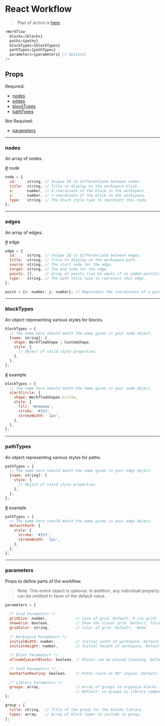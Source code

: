 # React Workflow

> Plan of action is [here](PLAN.md).

```javascript
<Workflow
  blocks={blocks}
  paths={paths}
  blockTypes={blockTypes}
  pathTypes={pathTypes}
  parameters={parameters} // Optional
/>
```

## Props

Required:

- [nodes](#nodes)
- [edges](#edges)
- [blockTypes](#blocktypes)
- [pathTypes](#pathtypes)

Not Required:

- [parameters](#parameters)

---

### nodes

An array of nodes.

<a name="node" href="#node">#</a> node

```javascript
node = {
  id:     string, // Unique ID to differentiate between nodes.
  title:  string, // Title to display on the workspace block.
  x:      number, // X-coordinate of the block in the workspace.
  y:      number, // Y-coordinate of the block in the workspace.
  type:   string, // The block style type to represent this node.
};
```

---

### edges

An array of edges.

<a name="edge" href="#edge">#</a> edge

```javascript
edge = {
  id:     string, // Unique ID to differentiate between edges.
  title:  string, // Title to display on the workspace path.
  source: string, // The start node for the edge.
  target: string, // The end node for the edge.
  points: [],     // Array of points (can be empty if no added points).
  type:   string, // The path style type to represent this edge.
};

point = {x: number, y: number}; // Represents the coordinates of a point.
```

---

### blockTypes

An object representing various styles for blocks.

```javascript
blockTypes = {
  // The name here should match the name given in your node object.
  [name: string]: {
    shape: WorkflowShape | CustomShape,
    style: {
      // Object of valid style properties.
    },
  },
};
```

<a name="block-type-example" href="#block-type-example">#</a> example

```javascript
blockTypes = {
  // The name here should match the name given in your node object.
  startCircle: {
    shape: WorkflowShapes.Circle,
    style: {
      fill: '#eaeaea',
      stroke: '#333',
      strokeWidth: '1px',
    },
  },
};
```

---

### pathTypes

An object representing various styles for paths.

```javascript
pathTypes = {
  // The name here should match the name given in your edge object.
  [name: string]: {
    style: {
      // Object of valid style properties.
    },
  },
};
```

<a name="path-type-example" href="#path-type-example">#</a> example

```javascript
pathTypes = {
  // The name here should match the name given in your edge object.
  defaultPath: {
    style: {
      stroke: '#333',
      strokeWidth: '1px',
    },
  },
};
```

---

### parameters

Props to define parts of the workflow.

> Note: This entire object is optional. In addition, any individual property
> can be omitted in favor of the default value.

```javascript
parameters = {
  
  /* Grid Parameters */
  gridSize: number,             // Size of grid. Default: 0 (no grid)
  showGrid: boolean,            // Show the visual grid. Default: false
  gridColor: string,            // Color of grid. Default: '#eee'
  
  /* Workspace Parameters */
  initialWidth: number,         // Initial width of workspace. Default: TBD
  initialHeight: number,        // Initial height of workspace. Default: TBD
  
  /* Block Parameters */
  allowAdjacentBlocks: boolean, // Blocks can be placed touching. Default: false
  
  /* Path Parameters */
  manhattanRouting: boolean,    // Paths route at 90° angles. Default: false
  
  /* Library Parameters */
  groups: array,                // Array of groups to organize blocks in library
                                // Default: no groups in library component
};

group = {
  title: string,  // Title of the group for the blocks library.
  types: array,   // Array of block types to include in group.
};
```
